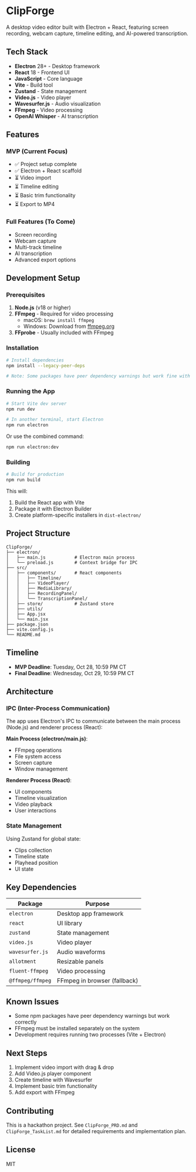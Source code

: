 # ClipForge

A desktop video editor built with Electron + React, featuring screen recording, webcam capture, timeline editing, and AI-powered transcription.

## Tech Stack

- **Electron** 28+ - Desktop framework
- **React** 18 - Frontend UI
- **JavaScript** - Core language
- **Vite** - Build tool
- **Zustand** - State management
- **Video.js** - Video player
- **Wavesurfer.js** - Audio visualization
- **FFmpeg** - Video processing
- **OpenAI Whisper** - AI transcription

## Features

### MVP (Current Focus)
- ✅ Project setup complete
- ✅ Electron + React scaffold
- ⏳ Video import
- ⏳ Timeline editing
- ⏳ Basic trim functionality
- ⏳ Export to MP4

### Full Features (To Come)
- Screen recording
- Webcam capture
- Multi-track timeline
- AI transcription
- Advanced export options

## Development Setup

### Prerequisites

1. **Node.js** (v18 or higher)
2. **FFmpeg** - Required for video processing
   - macOS: `brew install ffmpeg`
   - Windows: Download from [ffmpeg.org](https://ffmpeg.org/download.html)
3. **FFprobe** - Usually included with FFmpeg

### Installation

```bash
# Install dependencies
npm install --legacy-peer-deps

# Note: Some packages have peer dependency warnings but work fine with --legacy-peer-deps
```

### Running the App

```bash
# Start Vite dev server
npm run dev

# In another terminal, start Electron
npm run electron
```

Or use the combined command:
```bash
npm run electron:dev
```

### Building

```bash
# Build for production
npm run build
```

This will:
1. Build the React app with Vite
2. Package it with Electron Builder
3. Create platform-specific installers in `dist-electron/`

## Project Structure

```
ClipForge/
├── electron/
│   ├── main.js           # Electron main process
│   └── preload.js        # Context bridge for IPC
├── src/
│   ├── components/       # React components
│   │   ├── Timeline/
│   │   ├── VideoPlayer/
│   │   ├── MediaLibrary/
│   │   ├── RecordingPanel/
│   │   └── TranscriptionPanel/
│   ├── store/            # Zustand store
│   ├── utils/
│   ├── App.jsx
│   └── main.jsx
├── package.json
├── vite.config.js
└── README.md
```

## Timeline

- **MVP Deadline**: Tuesday, Oct 28, 10:59 PM CT
- **Final Deadline**: Wednesday, Oct 29, 10:59 PM CT

## Architecture

### IPC (Inter-Process Communication)

The app uses Electron's IPC to communicate between the main process (Node.js) and renderer process (React):

**Main Process (electron/main.js)**:
- FFmpeg operations
- File system access
- Screen capture
- Window management

**Renderer Process (React)**:
- UI components
- Timeline visualization
- Video playback
- User interactions

### State Management

Using Zustand for global state:
- Clips collection
- Timeline state
- Playhead position
- UI state

## Key Dependencies

| Package | Purpose |
|---------|---------|
| `electron` | Desktop app framework |
| `react` | UI library |
| `zustand` | State management |
| `video.js` | Video player |
| `wavesurfer.js` | Audio waveforms |
| `allotment` | Resizable panels |
| `fluent-ffmpeg` | Video processing |
| `@ffmpeg/ffmpeg` | FFmpeg in browser (fallback) |

## Known Issues

- Some npm packages have peer dependency warnings but work correctly
- FFmpeg must be installed separately on the system
- Development requires running two processes (Vite + Electron)

## Next Steps

1. Implement video import with drag & drop
2. Add Video.js player component
3. Create timeline with Wavesurfer
4. Implement basic trim functionality
5. Add export with FFmpeg

## Contributing

This is a hackathon project. See `ClipForge_PRD.md` and `ClipForge_TaskList.md` for detailed requirements and implementation plan.

## License

MIT

